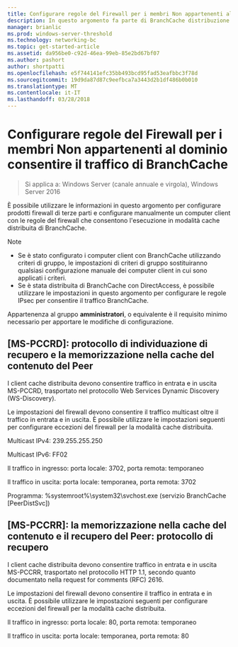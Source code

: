```yaml
---
title: Configurare regole del Firewall per i membri Non appartenenti al dominio consentire il traffico di BranchCache
description: In questo argomento fa parte di BranchCache distribuzione Guide per Windows Server 2016, che illustra come distribuire BranchCache in modalità cache distribuita e ospitato per ottimizzare l'utilizzo della larghezza di banda WAN nelle succursali
manager: brianlic
ms.prod: windows-server-threshold
ms.technology: networking-bc
ms.topic: get-started-article
ms.assetid: da956be0-c92d-46ea-99eb-85e2bd67bf07
ms.author: pashort
author: shortpatti
ms.openlocfilehash: e5f744141efc35bb493bcd95fad53eafbbc3f78d
ms.sourcegitcommit: 19d9da87d87c9eefbca7a3443d2b1df486b0b010
ms.translationtype: MT
ms.contentlocale: it-IT
ms.lasthandoff: 03/28/2018
---
```

# <a name="configure-firewall-rules-for-non-domain-members-to-allow-branchcache-traffic"></a>Configurare regole del Firewall per i membri Non appartenenti al dominio consentire il traffico di BranchCache

>Si applica a: Windows Server (canale annuale e virgola), Windows Server 2016

È possibile utilizzare le informazioni in questo argomento per configurare prodotti firewall di terze parti e configurare manualmente un computer client con le regole del firewall che consentono l'esecuzione in modalità cache distribuita di BranchCache.  
  
> [!NOTE]  
> -   Se è stato configurato i computer client con BranchCache utilizzando criteri di gruppo, le impostazioni di criteri di gruppo sostituiranno qualsiasi configurazione manuale dei computer client in cui sono applicati i criteri.  
> -   Se è stata distribuita di BranchCache con DirectAccess, è possibile utilizzare le impostazioni in questo argomento per configurare le regole IPsec per consentire il traffico BranchCache.  
  
Appartenenza al gruppo **amministratori**, o equivalente è il requisito minimo necessario per apportare le modifiche di configurazione.  
  
## <a name="ms-pccrd-peer-content-caching-and-retrieval-discovery-protocol"></a>[MS-PCCRD]: protocollo di individuazione di recupero e la memorizzazione nella cache del contenuto del Peer  
I client cache distribuita devono consentire traffico in entrata e in uscita MS-PCCRD, trasportato nel protocollo Web Services Dynamic Discovery (WS-Discovery).  
  
Le impostazioni del firewall devono consentire il traffico multicast oltre il traffico in entrata e in uscita. È possibile utilizzare le impostazioni seguenti per configurare eccezioni del firewall per la modalità cache distribuita.  
  
Multicast IPv4: 239.255.255.250  
  
Multicast IPv6: FF02  
  
Il traffico in ingresso: porta locale: 3702, porta remota: temporaneo  
  
Il traffico in uscita: porta locale: temporanea, porta remota: 3702  
  
Programma: %systemroot%\system32\svchost.exe (servizio BranchCache [PeerDistSvc])  
  
## <a name="ms-pccrr-peer-content-caching-and-retrieval-retrieval-protocol"></a>[MS-PCCRR]: la memorizzazione nella cache del contenuto e il recupero del Peer: protocollo di recupero  
I client cache distribuita devono consentire traffico in entrata e in uscita MS-PCCRR, trasportato nel protocollo HTTP 1.1, secondo quanto documentato nella request for comments (RFC) 2616.  
  
Le impostazioni del firewall devono consentire il traffico in entrata e in uscita. È possibile utilizzare le impostazioni seguenti per configurare eccezioni del firewall per la modalità cache distribuita.  
  
Il traffico in ingresso: porta locale: 80, porta remota: temporaneo  
  
Il traffico in uscita: porta locale: temporanea, porta remota: 80  
  



